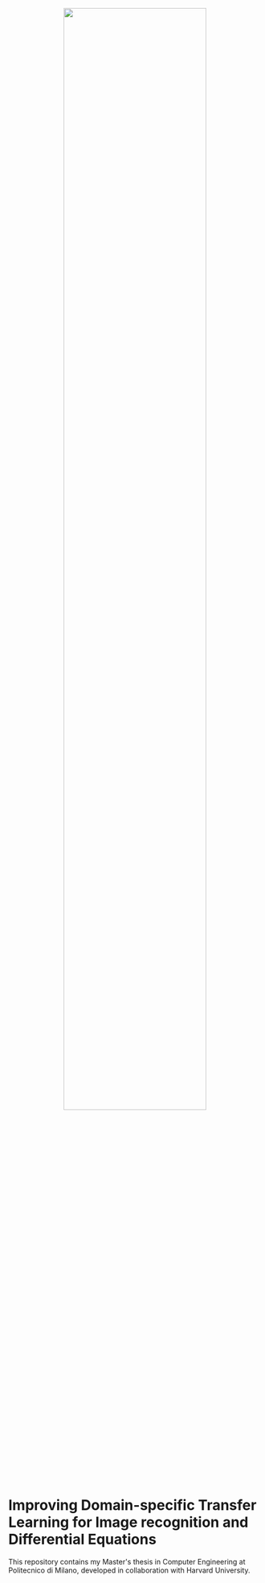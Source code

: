 <p align="center">
  <img width="75%" src="https://github.com/tmscarla/improving-transfer-learning/blob/master/img/logo_polimi_harvard.png">
</p>

# Improving Domain-specific Transfer Learning for Image recognition and Differential Equations

This repository contains my Master's thesis in Computer Engineering at Politecnico di Milano, developed in collaboration with Harvard University.
